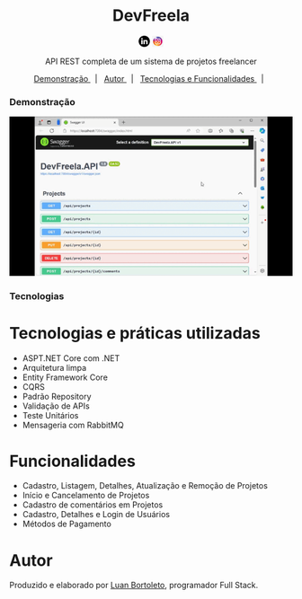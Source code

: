 <h1 align="center">DevFreela</h1>
<p  align='center'> 
 <a href= 'https://www.linkedin.com/in/luan-bortoleto-590490234/'>
 <img alt='Luan Bortoleto [Linkedin]' src='/iconlinke.jpg' width=20px></a>
  <a href='https://www.instagram.com/luanbortoleto/'><img alt='Luan Bortoleto [Instagram]' src='/iconinsta.jpg' width=20px></a>
  </p>
  
  <p align="center"> API REST completa de um sistema de projetos freelancer 
 </p>
 
 <p align='center'>
 <a href= '#demonstração'> Demonstração </a> &nbsp;&nbsp;|&nbsp;&nbsp;
 <a href= '#autor'> Autor </a> &nbsp;&nbsp;|&nbsp;&nbsp;
 <a href= '#tecnologias'> Tecnologias e Funcionalidades </a> &nbsp;&nbsp;|&nbsp;&nbsp;
 </p>
 


 ### Demonstração
 
<p align='center'> <img src= '/gif.DevFreela.gif'</p></p>
 
### Tecnologias

<h1>Tecnologias e práticas utilizadas</h1>

<div>
<ul>
<li>ASPT.NET Core com .NET</li>
<li>Arquitetura limpa</li>
<li>Entity Framework Core</li>
 <li>CQRS</li>
 <li>Padrão Repository</li>
 <li>Validação de APIs</li>
 <li>Teste Unitários</li>
 <li>Mensageria com RabbitMQ</li>
</ul>
</div>

<div>
 <h1> Funcionalidades</h1>
 <ul>
  <li>Cadastro, Listagem, Detalhes, Atualização e Remoção de Projetos</li>
   <li>Início e Cancelamento de Projetos</li>
   <li>Cadastro de comentários em Projetos</li>
   <li>Cadastro, Detalhes e Login de Usuários</li>
  <li>Métodos de Pagamento</li>
 </ul>
</div>
 
 # Autor 
 <p> Produzido e elaborado por <a href='https://www.instagram.com/luanbortoleto/'>Luan Bortoleto</a>, programador Full Stack.</p>

